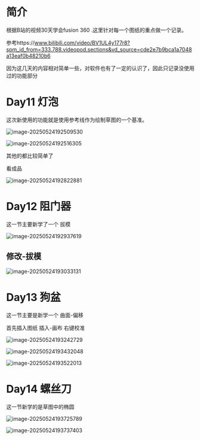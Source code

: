 # 简介

根据B站的视频30天学会fusion 360 .这里针对每一个图纸的重点做一个记录。

参考https://www.bilibili.com/video/BV1UL4y177r8?spm_id_from=333.788.videopod.sections&vd_source=cde2e7b9bca1a7048a13eaf0b48210b6



因为这几天的内容相对简单一些，对软件也有了一定的认识了，因此只记录没使用过的功能部分

# Day11 灯泡

这次新使用的功能就是使用参考线作为绘制草图的一个基准。

![image-20250524192509530](./Day11-Day14/image-20250524192509530.png)

![image-20250524192516305](./Day11-Day14/image-20250524192516305.png)

其他的都比较简单了 

看成品

![image-20250524192822881](./Day11-Day14/image-20250524192822881.png)

# Day12 阻门器

这一节主要新学了一个 拔模

![image-20250524192937619](./Day11-Day14/image-20250524192937619.png)



## 修改-拔模

![image-20250524193033131](./Day11-Day14/image-20250524193033131.png)

# Day13 狗盆

这一节主要是新学一个 曲面-偏移



首先插入图纸  插入-画布  右键校准

![image-20250524193242729](./Day11-Day14/image-20250524193242729.png)

![image-20250524193432048](./Day11-Day14/image-20250524193432048.png)

![image-20250524193522013](./Day11-Day14/image-20250524193522013.png)

# Day14 螺丝刀

这一节新学的是草图中的椭圆

![image-20250524193725789](./Day11-Day14/image-20250524193725789.png)

![image-20250524193737403](./Day11-Day14/image-20250524193737403.png)